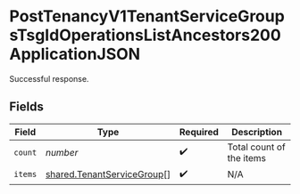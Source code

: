 # PostTenancyV1TenantServiceGroupsTsgIdOperationsListAncestors200ApplicationJSON

Successful response.


## Fields

| Field                                                                    | Type                                                                     | Required                                                                 | Description                                                              |
| ------------------------------------------------------------------------ | ------------------------------------------------------------------------ | ------------------------------------------------------------------------ | ------------------------------------------------------------------------ |
| `count`                                                                  | *number*                                                                 | :heavy_check_mark:                                                       | Total count of the items                                                 |
| `items`                                                                  | [shared.TenantServiceGroup](../../models/shared/tenantservicegroup.md)[] | :heavy_check_mark:                                                       | N/A                                                                      |